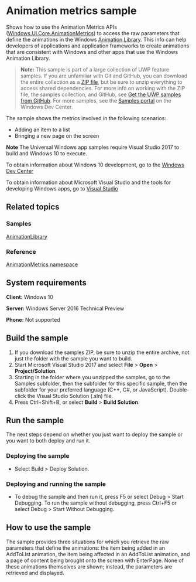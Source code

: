 ﻿<!---
  category: GraphicsAndAnimation
  samplefwlink: http://go.microsoft.com/fwlink/p/?LinkId=620484
--->

# Animation metrics sample

Shows how to use the Animation Metrics APIs ([Windows.UI.Core.AnimationMetrics](https://msdn.microsoft.com/library/windows/apps/br241916)) 
to access the raw parameters that define the animations in the Windows [Animation Library](https://msdn.microsoft.com/library/windows/apps/hh465165). 
This info can help developers of applications and application frameworks to create animations that are consistent with Windows and other 
apps that use the Windows Animation Library.

> **Note:** This sample is part of a large collection of UWP feature samples. 
> If you are unfamiliar with Git and GitHub, you can download the entire collection as a 
> [ZIP file](https://github.com/Microsoft/Windows-universal-samples/archive/master.zip), but be 
> sure to unzip everything to access shared dependencies. For more info on working with the ZIP file, 
> the samples collection, and GitHub, see [Get the UWP samples from GitHub](https://aka.ms/ovu2uq). 
> For more samples, see the [Samples portal](https://aka.ms/winsamples) on the Windows Dev Center. 

The sample shows the metrics involved in the following scenarios:

- Adding an item to a list
- Bringing a new page on the screen

**Note** The Universal Windows app samples require Visual Studio 2017 to build and Windows 10 to execute.
 
To obtain information about Windows 10 development, go to the [Windows Dev Center](http://go.microsoft.com/fwlink/?LinkID=532421)

To obtain information about Microsoft Visual Studio and the tools for developing Windows apps, go to [Visual Studio](http://go.microsoft.com/fwlink/?LinkID=532422)

## Related topics

### Samples

[AnimationLibrary](/Samples/AnimationLibrary)

### Reference

[AnimationMetrics namespace](https://msdn.microsoft.com/library/windows/apps/windows.ui.core.animationmetrics.aspx)

## System requirements

**Client:** Windows 10

**Server:** Windows Server 2016 Technical Preview

**Phone:** Not supported

## Build the sample

1. If you download the samples ZIP, be sure to unzip the entire archive, not just the folder with the sample you want to build. 
2. Start Microsoft Visual Studio 2017 and select **File** \> **Open** \> **Project/Solution**.
3. Starting in the folder where you unzipped the samples, go to the Samples subfolder, then the subfolder for this specific sample, then the subfolder for your preferred language (C++, C#, or JavaScript). Double-click the Visual Studio Solution (.sln) file.
4. Press Ctrl+Shift+B, or select **Build** \> **Build Solution**.

## Run the sample

The next steps depend on whether you just want to deploy the sample or you want to both deploy and run it.

### Deploying the sample

- Select Build > Deploy Solution. 

### Deploying and running the sample

- To debug the sample and then run it, press F5 or select Debug >  Start Debugging. To run the sample without debugging, press Ctrl+F5 or select Debug > Start Without Debugging. 

## How to use the sample

The sample provides three situations for which you retrieve the raw parameters that define the animations: the item being added in an AddToList animation, the item being affected in an AddToList animation, and a page of content being brought onto the screen with EnterPage. None of these animations themselves are shown; instead, the parameters are retrieved and displayed.

